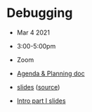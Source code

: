 # Debugging
- Mar   4 2021
- 3:00-5:00pm
- Zoom

- [Agenda & Planning doc](https://docs.google.com/document/d/17c1GbUJaWneyIl8WQ67UWZjIX-ebm0GWVBy8vp-8pSM)
- [slides](https://flatironinstitute.github.io/learn-sciware-dev/13_Debugging/slides.html) ([source](main.md))
- [Intro part I slides](https://docs.google.com/presentation/d/1H_KFAhZ-2-8aUxI2MQBf5BzjuGHNJOfex9MpSxNaDws/edit?usp=sharing)

